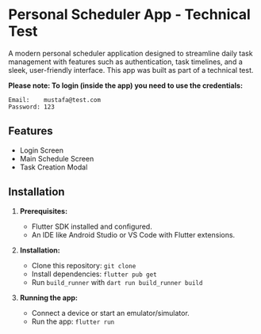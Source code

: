 # Personal Scheduler App - Technical Test

A modern personal scheduler application designed to streamline daily task management with features such as authentication, task timelines, and a sleek, user-friendly interface. This app was built as part of a technical test.

**Please note: To login (inside the app) you need to use the credentials:**

```
Email:    mustafa@test.com
Password: 123
```

## Features

- Login Screen
- Main Schedule Screen
- Task Creation Modal

## Installation

1. **Prerequisites:**

   - Flutter SDK installed and configured.
   - An IDE like Android Studio or VS Code with Flutter extensions.

2. **Installation:**

   - Clone this repository: `git clone`
   - Install dependencies: `flutter pub get`
   - Run `build_runner` with `dart run build_runner build`

3. **Running the app:**
   - Connect a device or start an emulator/simulator.
   - Run the app: `flutter run`
